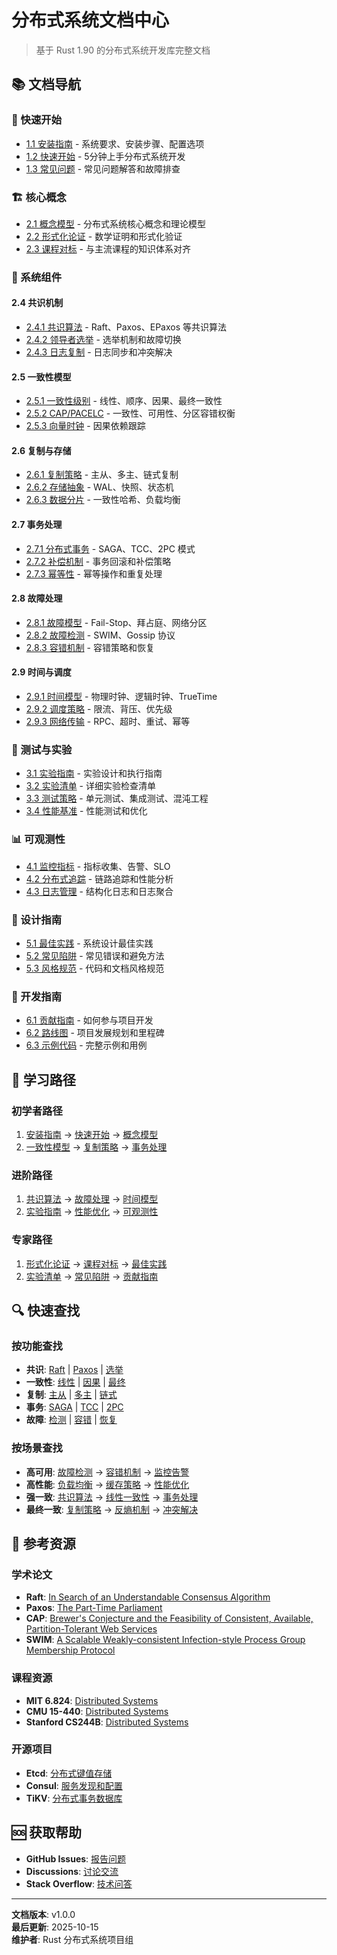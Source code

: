 # 分布式系统文档中心

> 基于 Rust 1.90 的分布式系统开发库完整文档

## 📚 文档导航

### 🎯 快速开始
- [1.1 安装指南](./INSTALL.md) - 系统要求、安装步骤、配置选项
- [1.2 快速开始](./QUICKSTART.md) - 5分钟上手分布式系统开发
- [1.3 常见问题](./FAQ.md) - 常见问题解答和故障排查

### 🏗️ 核心概念
- [2.1 概念模型](./CONCEPT_MODEL.md) - 分布式系统核心概念和理论模型
- [2.2 形式化论证](./FORMAL_ARGUMENTS.md) - 数学证明和形式化验证
- [2.3 课程对标](./COURSE_ALIGNMENT.md) - 与主流课程的知识体系对齐

### 🔧 系统组件

#### 2.4 共识机制
- [2.4.1 共识算法](./consensus/README.md) - Raft、Paxos、EPaxos 等共识算法
- [2.4.2 领导者选举](./consensus/leader_election.md) - 选举机制和故障切换
- [2.4.3 日志复制](./consensus/log_replication.md) - 日志同步和冲突解决

#### 2.5 一致性模型
- [2.5.1 一致性级别](./consistency/README.md) - 线性、顺序、因果、最终一致性
- [2.5.2 CAP/PACELC](./consistency/cap_pacelc.md) - 一致性、可用性、分区容错权衡
- [2.5.3 向量时钟](./consistency/vector_clocks.md) - 因果依赖跟踪

#### 2.6 复制与存储
- [2.6.1 复制策略](./replication/README.md) - 主从、多主、链式复制
- [2.6.2 存储抽象](./storage/README.md) - WAL、快照、状态机
- [2.6.3 数据分片](./topology/README.md) - 一致性哈希、负载均衡

#### 2.7 事务处理
- [2.7.1 分布式事务](./transactions/README.md) - SAGA、TCC、2PC 模式
- [2.7.2 补偿机制](./transactions/compensation.md) - 事务回滚和补偿策略
- [2.7.3 幂等性](./transactions/idempotency.md) - 幂等操作和重复处理

#### 2.8 故障处理
- [2.8.1 故障模型](./failure/README.md) - Fail-Stop、拜占庭、网络分区
- [2.8.2 故障检测](./membership/README.md) - SWIM、Gossip 协议
- [2.8.3 容错机制](./failure/fault_tolerance.md) - 容错策略和恢复

#### 2.9 时间与调度
- [2.9.1 时间模型](./time/README.md) - 物理时钟、逻辑时钟、TrueTime
- [2.9.2 调度策略](./scheduling/README.md) - 限流、背压、优先级
- [2.9.3 网络传输](./transport/README.md) - RPC、超时、重试、幂等

### 🧪 测试与实验
- [3.1 实验指南](./EXPERIMENT_GUIDE.md) - 实验设计和执行指南
- [3.2 实验清单](./experiments/CHECKLIST.md) - 详细实验检查清单
- [3.3 测试策略](./testing/README.md) - 单元测试、集成测试、混沌工程
- [3.4 性能基准](./performance/OPTIMIZATION.md) - 性能测试和优化

### 📊 可观测性
- [4.1 监控指标](./observability/README.md) - 指标收集、告警、SLO
- [4.2 分布式追踪](./observability/tracing.md) - 链路追踪和性能分析
- [4.3 日志管理](./observability/logging.md) - 结构化日志和日志聚合

### 🎨 设计指南
- [5.1 最佳实践](./design/BEST_PRACTICES.md) - 系统设计最佳实践
- [5.2 常见陷阱](./PITFALLS.md) - 常见错误和避免方法
- [5.3 风格规范](./STYLE_GUIDE.md) - 代码和文档风格规范

### 🚀 开发指南
- [6.1 贡献指南](../../CONTRIBUTING.md) - 如何参与项目开发
- [6.2 路线图](./ROADMAP.md) - 项目发展规划和里程碑
- [6.3 示例代码](./examples/README.md) - 完整示例和用例

## 🎯 学习路径

### 初学者路径
1. [安装指南](./INSTALL.md) → [快速开始](./QUICKSTART.md) → [概念模型](./CONCEPT_MODEL.md)
2. [一致性模型](./consistency/README.md) → [复制策略](./replication/README.md) → [事务处理](./transactions/README.md)

### 进阶路径
1. [共识算法](./consensus/README.md) → [故障处理](./failure/README.md) → [时间模型](./time/README.md)
2. [实验指南](./EXPERIMENT_GUIDE.md) → [性能优化](./performance/OPTIMIZATION.md) → [可观测性](./observability/README.md)

### 专家路径
1. [形式化论证](./FORMAL_ARGUMENTS.md) → [课程对标](./COURSE_ALIGNMENT.md) → [最佳实践](./design/BEST_PRACTICES.md)
2. [实验清单](./experiments/CHECKLIST.md) → [常见陷阱](./PITFALLS.md) → [贡献指南](../../CONTRIBUTING.md)

## 🔍 快速查找

### 按功能查找
- **共识**: [Raft](./consensus/README.md) | [Paxos](./consensus/README.md) | [选举](./consensus/leader_election.md)
- **一致性**: [线性](./consistency/README.md) | [因果](./consistency/vector_clocks.md) | [最终](./consistency/README.md)
- **复制**: [主从](./replication/README.md) | [多主](./replication/README.md) | [链式](./replication/README.md)
- **事务**: [SAGA](./transactions/README.md) | [TCC](./transactions/README.md) | [2PC](./transactions/README.md)
- **故障**: [检测](./membership/README.md) | [容错](./failure/README.md) | [恢复](./failure/fault_tolerance.md)

### 按场景查找
- **高可用**: [故障检测](./membership/README.md) → [容错机制](./failure/fault_tolerance.md) → [监控告警](./observability/README.md)
- **高性能**: [负载均衡](./topology/README.md) → [缓存策略](./storage/README.md) → [性能优化](./performance/OPTIMIZATION.md)
- **强一致**: [共识算法](./consensus/README.md) → [线性一致性](./consistency/README.md) → [事务处理](./transactions/README.md)
- **最终一致**: [复制策略](./replication/README.md) → [反熵机制](./replication/README.md) → [冲突解决](./consistency/README.md)

## 📖 参考资源

### 学术论文
- **Raft**: [In Search of an Understandable Consensus Algorithm](https://raft.github.io/raft.pdf)
- **Paxos**: [The Part-Time Parliament](https://lamport.azurewebsites.net/pubs/lamport-paxos.pdf)
- **CAP**: [Brewer's Conjecture and the Feasibility of Consistent, Available, Partition-Tolerant Web Services](https://users.ece.cmu.edu/~adrian/731-sp04/readings/GL-cap.pdf)
- **SWIM**: [A Scalable Weakly-consistent Infection-style Process Group Membership Protocol](https://www.cs.cornell.edu/~asdas/research/dsn02-swim.pdf)

### 课程资源
- **MIT 6.824**: [Distributed Systems](https://pdos.csail.mit.edu/6.824/)
- **CMU 15-440**: [Distributed Systems](https://www.cs.cmu.edu/~dga/15-440/)
- **Stanford CS244B**: [Distributed Systems](https://web.stanford.edu/class/cs244b/)

### 开源项目
- **Etcd**: [分布式键值存储](https://github.com/etcd-io/etcd)
- **Consul**: [服务发现和配置](https://github.com/hashicorp/consul)
- **TiKV**: [分布式事务数据库](https://github.com/tikv/tikv)

## 🆘 获取帮助

- **GitHub Issues**: [报告问题](https://github.com/rust-lang/c20_distributed/issues)
- **Discussions**: [讨论交流](https://github.com/rust-lang/c20_distributed/discussions)
- **Stack Overflow**: [技术问答](https://stackoverflow.com/questions/tagged/rust-distributed-systems)

---

**文档版本**: v1.0.0  
**最后更新**: 2025-10-15  
**维护者**: Rust 分布式系统项目组